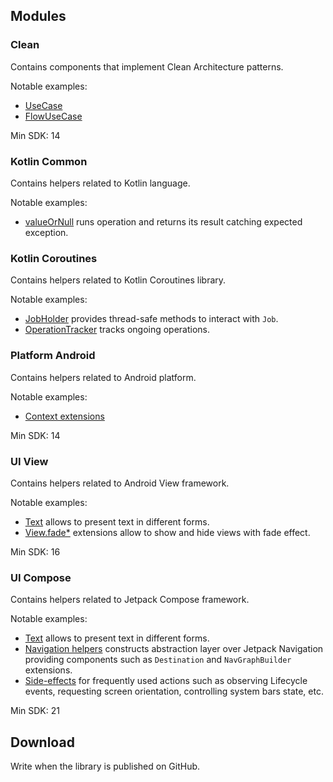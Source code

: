 ## Modules

### Clean

Contains components that implement Clean Architecture patterns.

Notable examples:

* [UseCase](clean/src/main/java/com/forasoft/androidutils/clean/usecase/UseCase.kt)
* [FlowUseCase](clean/src/main/java/com/forasoft/androidutils/clean/usecase/FlowUseCase.kt)

Min SDK: 14

### Kotlin Common

Contains helpers related to Kotlin language.

Notable examples:

* [valueOrNull](kotlin/common/src/main/java/com/forasoft/androidutils/kotlin/common/nullability/ValueOrNull.kt)
  runs operation and returns its result catching expected exception.

### Kotlin Coroutines

Contains helpers related to Kotlin Coroutines library.

Notable examples:

* [JobHolder](kotlin/coroutines/src/main/java/com/forasoft/androidutils/kotlin/coroutines/JobHolder.kt)
  provides thread-safe methods to interact with `Job`.
* [OperationTracker](kotlin/coroutines/src/main/java/com/forasoft/androidutils/kotlin/coroutines/operationtracker/OperationTracker.kt)
  tracks ongoing operations.

### Platform Android

Contains helpers related to Android platform.

Notable examples:

* [Context extensions](platform/android/src/main/java/com/forasoft/androidutils/platform/android/Context.kt)

Min SDK: 14

### UI View

Contains helpers related to Android View framework.

Notable examples:

* [Text](ui/view/src/main/java/com/forasoft/androidutils/ui/view/Text.kt) allows to present text
  in different forms.
* [View.fade*](ui/view/src/main/java/com/forasoft/androidutils/ui/view/visibility/Fade.kt)
  extensions allow to show and hide views with fade effect.

Min SDK: 16

### UI Compose

Contains helpers related to Jetpack Compose framework.

Notable examples:

* [Text](ui/compose/src/main/java/com/forasoft/androidutils/ui/compose/Text.kt) allows to present 
  text in different forms.
* [Navigation helpers](ui/compose/src/main/java/com/forasoft/androidutils/ui/compose/navigation)
  constructs abstraction layer over Jetpack Navigation providing components such as
  `Destination` and `NavGraphBuilder` extensions.
* [Side-effects](ui/compose/src/main/java/com/forasoft/androidutils/ui/compose/effect)
  for frequently used actions such as observing Lifecycle events, requesting screen orientation,
  controlling system bars state, etc.

Min SDK: 21

## Download

Write when the library is published on GitHub.
